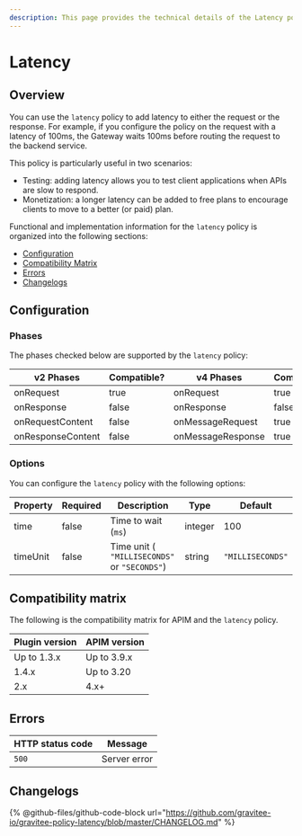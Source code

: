 ```yaml
---
description: This page provides the technical details of the Latency policy
---
```


# Latency

## Overview

You can use the `latency` policy to add latency to either the request or the response. For example, if you configure the policy on the request with a latency of 100ms, the Gateway waits 100ms before routing the request to the backend service.

This policy is particularly useful in two scenarios:

* Testing: adding latency allows you to test client applications when APIs are slow to respond.
* Monetization: a longer latency can be added to free plans to encourage clients to move to a better (or paid) plan.

Functional and implementation information for the `latency` policy is organized into the following sections:

* [Configuration](latency.md#configuration)
* [Compatibility Matrix](latency.md#compatibility-matrix)
* [Errors](latency.md#errors)
* [Changelogs](latency.md#changelogs)

## Configuration

### Phases

The phases checked below are supported by the `latency` policy:

<table data-full-width="false"><thead><tr><th width="209">v2 Phases</th><th width="139" data-type="checkbox">Compatible?</th><th width="199.41136671177264">v4 Phases</th><th data-type="checkbox">Compatible?</th></tr></thead><tbody><tr><td>onRequest</td><td>true</td><td>onRequest</td><td>true</td></tr><tr><td>onResponse</td><td>false</td><td>onResponse</td><td>false</td></tr><tr><td>onRequestContent</td><td>false</td><td>onMessageRequest</td><td>true</td></tr><tr><td>onResponseContent</td><td>false</td><td>onMessageResponse</td><td>true</td></tr></tbody></table>

### Options

You can configure the `latency` policy with the following options:

<table><thead><tr><th width="116">Property</th><th width="105" data-type="checkbox">Required</th><th width="274">Description</th><th width="100">Type</th><th>Default</th></tr></thead><tbody><tr><td>time</td><td>false</td><td>Time to wait (<code>ms</code>)</td><td>integer</td><td>100</td></tr><tr><td>timeUnit</td><td>false</td><td>Time unit ( <code>"MILLISECONDS"</code> or <code>"SECONDS"</code>)</td><td>string</td><td><code>"MILLISECONDS"</code></td></tr></tbody></table>

## Compatibility matrix

The following is the compatibility matrix for APIM and the `latency` policy.

| Plugin version | APIM version |
| -------------- | ------------ |
| Up to 1.3.x    | Up to 3.9.x  |
| 1.4.x          | Up to 3.20   |
| 2.x            | 4.x+         |

## Errors

<table data-full-width="false"><thead><tr><th>HTTP status code</th><th>Message</th></tr></thead><tbody><tr><td><code>500</code></td><td>Server error</td></tr></tbody></table>

## Changelogs

{% @github-files/github-code-block url="https://github.com/gravitee-io/gravitee-policy-latency/blob/master/CHANGELOG.md" %}
